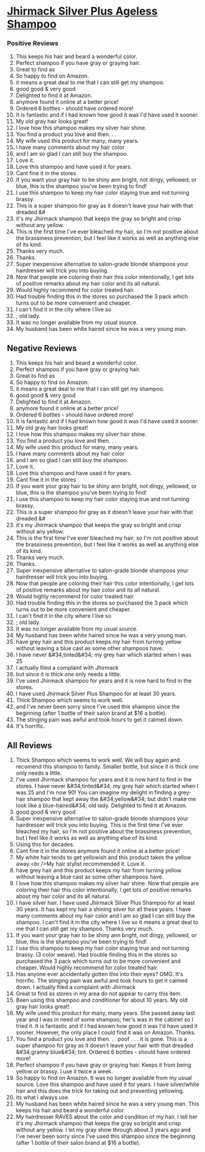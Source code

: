 # [Jhirmack Silver Plus Ageless Shampoo](https://products.checkmycream.com/products/Jhirmack-Silver-Plus-Ageless-Shampoo.html)

### Positive Reviews

<ol>
      <li>This keeps his hair and beard a wonderful color.</li>
      <li>Perfect shampoo if you have gray or graying hair.  </li>
      <li>Great to find as</li>
      <li>So happy to find on Amazon.</li>
      <li>it means a great deal to me that I can still get my shampoo.  </li>
      <li>good good &amp; very good</li>
      <li>Delighted to find it at Amazon.</li>
      <li>anymore found it online at a better price!</li>
      <li>Ordered 6 bottles - should have ordered more!</li>
      <li>It is fantastic and if I had known how good it was I&#x27;d have used it sooner.</li>
      <li>My old gray hair looks great!</li>
      <li>I love how this shampoo makes my silver hair shine.  </li>
      <li>You find a product you love and then. . .</li>
      <li>My wife used this product for many, many years.</li>
      <li>I have many comments about my hair color</li>
      <li>and I am so glad I can still buy the shampoo.  </li>
      <li>Love it.</li>
      <li>Love this shampoo and have used it for years.</li>
      <li>Cant fine it in the stores</li>
      <li>If you want your gray hair to be shiny ann bright, not dingy, yellowed, or blue, this is the shampoo you&#x27;ve been trying to find!</li>
      <li>I use this shampoo to keep my hair color staying true and not turning brassy.</li>
      <li>This is a super shampoo for gray as it doesn&#x27;t leave your hair with that dreaded &amp;#</li>
      <li>it&#x27;s my Jhirmack shampoo that keeps the gray so bright and crisp without any yellow.  </li>
      <li>This is the first time I&#x27;ve ever bleached my hair, so I&#x27;m not positive about the brassiness prevention, but I feel like it works as well as anything else of its kind.</li>
      <li>Thanks very much.</li>
      <li>Thanks.</li>
      <li>Super inexpensive alternative to salon-grade blonde shampoos your hairdresser will trick you into buying.</li>
      <li>Now that people are coloring their hair this color intentionally, I get lots of positive remarks about my hair color and its all natural.</li>
      <li>Would highly recommend for color treated hair.</li>
      <li>Had trouble finding this in the stores so purchased the 3 pack which turns out to be more convenient and cheaper.</li>
      <li>I can&#x27;t find it in the city where I live so</li>
      <li>; old lady.  </li>
      <li>It was no longer available from my usual source.</li>
      <li>My husband has been white haired since he was a very young man.  </li>
</ol>


<h2>Negative Reviews</h2>
<ol>
<li> This keeps his hair and beard a wonderful color.</li>
<li> Perfect shampoo if you have gray or graying hair.  </li>
<li> Great to find as</li>
<li> So happy to find on Amazon.</li>
<li> it means a great deal to me that I can still get my shampoo.  </li>
<li> good good &amp; very good</li>
<li> Delighted to find it at Amazon.</li>
<li> anymore found it online at a better price!</li>
<li> Ordered 6 bottles - should have ordered more!</li>
<li> It is fantastic and if I had known how good it was I&#x27;d have used it sooner.</li>
<li> My old gray hair looks great!</li>
<li> I love how this shampoo makes my silver hair shine.  </li>
<li> You find a product you love and then. . .</li>
<li> My wife used this product for many, many years.</li>
<li> I have many comments about my hair color</li>
<li> and I am so glad I can still buy the shampoo.  </li>
<li> Love it.</li>
<li> Love this shampoo and have used it for years.</li>
<li> Cant fine it in the stores</li>
<li> If you want your gray hair to be shiny ann bright, not dingy, yellowed, or blue, this is the shampoo you&#x27;ve been trying to find!</li>
<li> I use this shampoo to keep my hair color staying true and not turning brassy.</li>
<li> This is a super shampoo for gray as it doesn&#x27;t leave your hair with that dreaded &amp;#</li>
<li> it&#x27;s my Jhirmack shampoo that keeps the gray so bright and crisp without any yellow.  </li>
<li> This is the first time I&#x27;ve ever bleached my hair, so I&#x27;m not positive about the brassiness prevention, but I feel like it works as well as anything else of its kind.</li>
<li> Thanks very much.</li>
<li> Thanks.</li>
<li> Super inexpensive alternative to salon-grade blonde shampoos your hairdresser will trick you into buying.</li>
<li> Now that people are coloring their hair this color intentionally, I get lots of positive remarks about my hair color and its all natural.</li>
<li> Would highly recommend for color treated hair.</li>
<li> Had trouble finding this in the stores so purchased the 3 pack which turns out to be more convenient and cheaper.</li>
<li> I can&#x27;t find it in the city where I live so</li>
<li> ; old lady.  </li>
<li> It was no longer available from my usual source.</li>
<li> My husband has been white haired since he was a very young man.  </li>
<li> have grey hair and this product keeps my hair from turning yellow without leaving a blue cast as some other shampoos have.</li>
<li> I have never &amp;#34;tinted&amp;#34; my grey hair which started when I was 25</li>
<li> I actually filed a complaint with Jhirmack</li>
<li> but since it is thick one only needs a little.</li>
<li> I&#x27;ve used Jhirmack shampoo for years and it is now hard to find in the stores.</li>
<li> I have used Jhirmack Silver Plus Shampoo for at least 30 years.  </li>
<li> Thick Shampoo which seems to work well.  </li>
<li> and I&#x27;ve never been sorry since I&#x27;ve used this shampoo since the beginning (after 1 bottle of their salon brand at $16 a bottle).</li>
<li> The stinging pain was awful and took hours to get it calmed down.  </li>
<li> It&#x27;s horrific.  </li>
</ol>

<h2>All Reviews</h2>

<ol>
    <li> Thick Shampoo which seems to work well.  We will buy again and recomend this shampoo to family.  Smaller bottle,  but since it is thick one only needs a little.</li>
    <li> I&#x27;ve used Jhirmack shampoo for years and it is now hard to find in the stores. I have never &amp;#34;tinted&amp;#34; my grey hair which started when I was 25 and I&#x27;m now 90!  You can imagine my delight in finding a grey-hair shampoo that kept away the &amp;#34;yellow&amp;#34; but didn&#x27;t make me look like a blue-haired&amp;#34; old lady.  Delighted to find it at Amazon.</li>
    <li> good good &amp; very good</li>
    <li> Super inexpensive alternative to salon-grade blonde shampoos your hairdresser will trick you into buying. This is the first time I&#x27;ve ever bleached my hair, so I&#x27;m not positive about the brassiness prevention, but I feel like it works as well as anything else of its kind.</li>
    <li> Using this for decades.</li>
    <li> Cant fine it in the stores anymore found it online at a better price!</li>
    <li> My white hair tends to get yellowish and this product takes the yellow away.&lt;br /&gt;My hair stylist recommended it. Love it.</li>
    <li> have grey hair and this product keeps my hair from turning yellow without leaving a blue cast as some other shampoos have.</li>
    <li> I love how this shampoo makes my silver hair shine.  Now that people are coloring their hair this color intentionally, I get lots of positive remarks about my hair color and its all natural.</li>
    <li> I have silver hair.  I have used Jhirmack Silver Plus Shampoo for at least 30 years.  It has kept my hair a shining silver for all these years.  I have many comments about my hair color and I am so glad I can still buy the shampoo.  I can&#x27;t find it in the city where I live so it means a great deal to me that I can still get my shampoo.  Thanks very much.</li>
    <li> If you want your gray hair to be shiny ann bright, not dingy, yellowed, or blue, this is the shampoo you&#x27;ve been trying to find!</li>
    <li> I use this shampoo to keep my hair color staying true and not turning brassy. (3 color weave). Had trouble finding this in the stores so purchased the 3 pack which turns out to be more convenient and cheaper. Would highly recommend for color treated hair.</li>
    <li> Has anyone ever accidentally gotten this into their eyes?  OMG.  It&#x27;s horrific.  The stinging pain was awful and took hours to get it calmed down.  I actually filed a complaint with Jhirmack</li>
    <li> Great to find as stores in my area do not appear to carry this item.</li>
    <li> Been using this shampoo and conditioner for about 10 years.  My old gray hair looks great!</li>
    <li> My wife used this product for many, many years. She passed away last year and I was in need of some shampoo; her&#x27;s was in the cabinet so I tried it. It is fantastic and if I had known how good it was I&#x27;d have used it sooner. However, the only place I could find it was on Amazon. Thanks.</li>
    <li> You find a product you love and then. . . poof . . . it is gone.  This is a super shampoo for gray as it doesn&#x27;t leave your hair with that dreaded &amp;#34;granny blue&amp;#34; tint.  Ordered 6 bottles - should have ordered more!</li>
    <li> Perfect shampoo if you have gray or graying hair.  Keeps it from being yellow or brassy.  I use it twice a week.</li>
    <li> So happy to find on Amazon. It was no longer available from my usual source. Love this shampoo and have used it for years. I have silver/white hair and this does the trick for taking out and preventing yellowing.</li>
    <li> its what i always use.</li>
    <li> My husband has been white haired since he was a very young man.  This keeps his hair and beard a wonderful color.</li>
    <li> My hairdresser RAVES about the color and condition of my hair. I tell her it&#x27;s my Jhirmack shampoo that keeps the gray so bright and crisp without any yellow.  I let my gray show through about 3 years ago and I&#x27;ve never been sorry since I&#x27;ve used this shampoo since the beginning (after 1 bottle of their salon brand at $16 a bottle).</li>
</ol>




